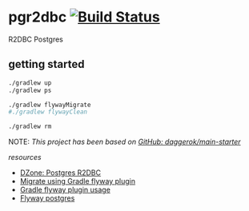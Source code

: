 # pgr2dbc [![Build Status](https://travis-ci.org/daggerok/pgr2dbc.svg?branch=master)](https://travis-ci.org/daggerok/pgr2dbc)
R2DBC Postgres

## getting started

```bash
./gradlew up
./gradlew ps

./gradlew flywayMigrate
#./gradlew flywayClean

./gradlew rm
```

NOTE: _This project has been based on [GitHub: daggerok/main-starter](https://github.com/daggerok/main-starter)_

<!--
_update versions_

```bash
./mvnw versions:display-property-updates
./gradlew dependencyUpdates -Drevision=release
```
-->

_resources_

* [DZone: Postgres R2DBC](https://dzone.com/articles/introduction-to-reactive-apis-with-postgres-r2dbc)
* [Migrate using Gradle flyway plugin](https://flywaydb.org/documentation/gradle/migrate#errorOverrides)
* [Gradle flyway plugin usage](https://flywaydb.org/documentation/gradle/)
* [Flyway postgres](https://flywaydb.org/documentation/database/postgresql)
